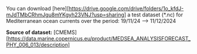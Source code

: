 You can download [here][https://drive.google.com/drive/folders/1o_kfdJ-mJdTMbCRhmJgu8mYKgyh23VNJ?usp=sharing] a test dataset (*.nc) for Mediterranean ocean currents over the period: 19/11/24 --> 11/12/2024

**Source of dataset:** [CMEMS][https://data.marine.copernicus.eu/product/MEDSEA_ANALYSISFORECAST_PHY_006_013/description]
